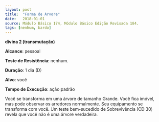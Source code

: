 ```yaml
---
layout: post
title:  "Forma de Árvore"
date:   2018-01-01
source: Módulo Básico 174, Módulo Básico Edição Revisada 184.
tags: [nenhum, bardo]
---
```


**divina 2 (transmutação)**

**Alcance**: pessoal

**Teste de Resistência**: nenhum.

**Duração**: 1 dia (D)

**Alvo**: você

**Tempo de Execução**: ação padrão

Você se transforma em uma árvore de tamanho Grande. Você fica imóvel, mas pode observar os arredores normalmente.
Seu equipamento se transforma com você.
Um teste bem-sucedido de Sobrevivência (CD 30) revela que você não é uma árvore verdadeira.
